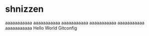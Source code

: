 # shnizzen
aaaaaaaaaaa
aaaaaaaaaaa
aaaaaaaaaaa
aaaaaaaaaaa
aaaaaaaaaaa
aaaaaaaaaaa
Hello World
Gitconfig
